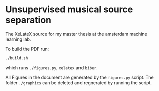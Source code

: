 # Unsupervised musical source separation

The XeLateX source for my master thesis at the amsterdam machine learning lab.

To build the PDF run:

```bash
./build.sh
```

which runs `./figures.py`, `xelatex` and `biber`.

All Figures in the document are generated by the `figures.py` script. The folder `./graphics` can be deleted and regnerated by running the script.

